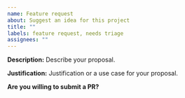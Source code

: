 ```yaml
---
name: Feature request
about: Suggest an idea for this project
title: ""
labels: feature request, needs triage
assignees: ""
---
```


<!--- Please direct any generic questions related to actions to our support community forum at https://github.community/c/code-to-cloud/github-actions/41 --->
<!--- Before opening up a new feature request, please make sure to check for similar existing issues and pull requests -->

**Description:**
Describe your proposal.

**Justification:**
Justification or a use case for your proposal.

**Are you willing to submit a PR?**

<!--- We accept contributions! -->
